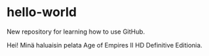 # hello-world
New repository for learning how to use GitHub.

Hei! Minä haluaisin pelata Age of Empires II HD Definitive Editionia.
